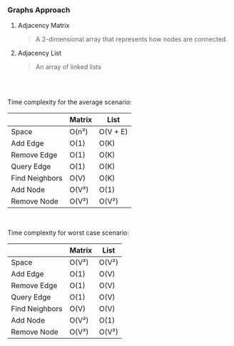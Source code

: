 ### Graphs Approach

1. Adjacency Matrix
   >  A 2-dimensional array that represents how nodes are connected.

2. Adjacency List
   > An array of linked lists

<br>
<br>

Time complexity for the average scenario:

<table>
   <thead>
      <th> </th>
      <th>Matrix</th>
      <th>List</th>
   </thead>
   <tbody>
      <tr>
         <td>Space</td>
         <td>O(n²)</td>
         <td>O(V + E)</td>      
      </tr>
      <tr>
         <td>Add Edge</td>
         <td>O(1)</td>
         <td>O(K)</td>      
      </tr>
      <tr>
         <td>Remove Edge</td>
         <td>O(1)</td>
         <td>O(K)</td>      
      </tr>
      <tr>
         <td>Query Edge</td>
         <td>O(1)</td>
         <td>O(K)</td>      
      </tr>
      <tr>
         <td>Find Neighbors</td>
         <td>O(V)</td>
         <td>O(K)</td>      
      </tr>
      <tr>
         <td>Add Node</td>
         <td>O(V²)</td>
         <td>O(1)</td>      
      </tr>
      <tr>
         <td>Remove Node</td>
         <td>O(V²)</td>
         <td>O(V²)</td>      
      </tr>
   </tbody>
</table>

<br>

Time complexity for worst case scenario:

<table>
   <thead>
      <th> </th>
      <th>Matrix</th>
      <th>List</th>
   </thead>
   <tbody>
      <tr>
         <td>Space</td>
         <td>O(V²)</td>
         <td>O(V²)</td>      
      </tr>
      <tr>
         <td>Add Edge</td>
         <td>O(1)</td>
         <td>O(V)</td>      
      </tr>
      <tr>
         <td>Remove Edge</td>
         <td>O(1)</td>
         <td>O(V)</td>      
      </tr>
      <tr>
         <td>Query Edge</td>
         <td>O(1)</td>
         <td>O(V)</td>      
      </tr>
      <tr>
         <td>Find Neighbors</td>
         <td>O(V)</td>
         <td>O(V)</td>      
      </tr>
      <tr>
         <td>Add Node</td>
         <td>O(V²)</td>
         <td>O(1)</td>      
      </tr>
      <tr>
         <td>Remove Node</td>
         <td>O(V²)</td>
         <td>O(V²)</td>      
      </tr>
   </tbody>
</table>

